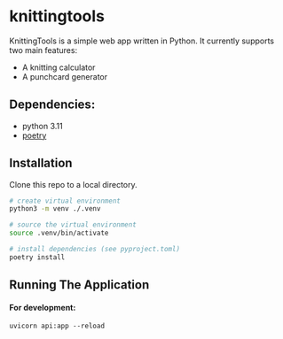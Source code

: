 # knittingtools

KnittingTools is a simple web app written in Python. It currently supports two main features:
* A knitting calculator
* A punchcard generator

## Dependencies:
* python 3.11
* [poetry](https://python-poetry.org/docs/#installation)

## Installation

Clone this repo to a local directory.

```bash
# create virtual environment
python3 -m venv ./.venv

# source the virtual environment
source .venv/bin/activate

# install dependencies (see pyproject.toml)
poetry install
```


## Running The Application

#### For development:
`uvicorn api:app --reload`
